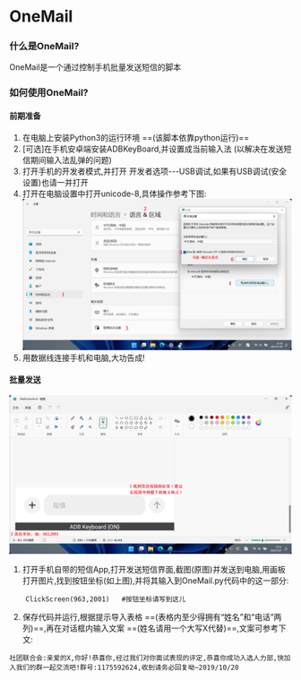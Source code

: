 # **OneMail**
### 什么是OneMail?
OneMail是一个通过控制手机批量发送短信的脚本
### 如何使用OneMail?
#### 前期准备
1. 在电脑上安装Python3的运行环境 ==(该脚本依靠python运行)==
2. \[可选\]在手机安卓端安装ADBKeyBoard,并设置成当前输入法 (以解决在发送短信期间输入法乱弹的问题)
3. 打开手机的开发者模式,并打开 开发者选项---USB调试,如果有USB调试(安全设置)也请一并打开
4. 打开在电脑设置中打开unicode-8,具体操作参考下图:
![unicode-8_Setting](https://github.com/1175592624/OneMail/blob/4dbdb06c872056e0120f3d4da12654f4cd4781cb/image/unicode-8_Setting.png)
5. 用数据线连接手机和电脑,大功告成!
#### 批量发送
![Mail_Button](https://github.com/1175592624/OneMail/blob/4dbdb06c872056e0120f3d4da12654f4cd4781cb/image/Mail_Button.png)
1. 打开手机自带的短信App,打开发送短信界面,截图(原图)并发送到电脑,用画板打开图片,找到按钮坐标(如上图),并将其输入到OneMail.py代码中的这一部分:
```
    ClickScreen(963,2001)   #按钮坐标请写到这儿
```
2. 保存代码并运行,根据提示导入表格 ==(表格内至少得拥有“姓名”和“电话”两列)==,再在对话框内输入文案 ==(姓名请用一个大写X代替)==,文案可参考下文:
```
社团联合会:亲爱的X,你好!恭喜你,经过我们对你面试表现的评定,恭喜你成功入选人力部,快加入我们的群一起交流吧!群号:1175592624,收到请务必回复呦~2019/10/20
```
